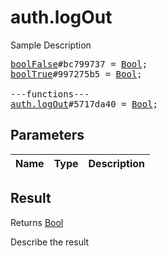 # auth.logOut

Sample Description

<pre>
<a href="../constructor/boolFalse">boolFalse</a>#bc799737 = <a href="../type/Bool.md">Bool</a>;
<a href="../constructor/boolTrue">boolTrue</a>#997275b5 = <a href="../type/Bool.md">Bool</a>;

---functions---
<a href="../method/auth.logOut.md">auth.logOut</a>#5717da40 = <a href="../type/Bool.md">Bool</a>;
</pre>

## Parameters

| Name | Type | Description |
|------|:----:|-------------|

## Result

Returns <a href="../type/Bool.md">Bool</a>

Describe the result

